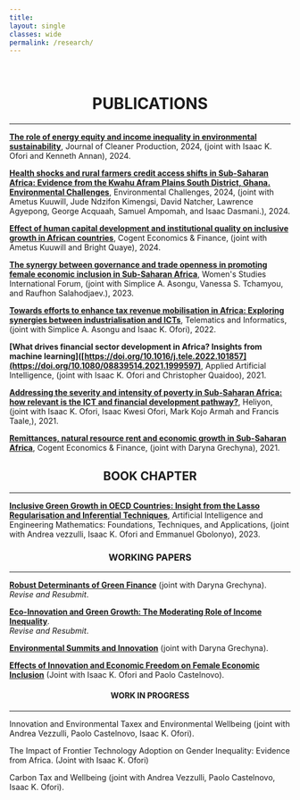 ```yaml
---
title: 
layout: single
classes: wide
permalink: /research/
---
```

<br/> 

<!-- Google Tag Manager (noscript) -->
<noscript><iframe src="https://www.googletagmanager.com/ns.html?id=GTM-PNS829G"
height="0" width="0" style="display:none;visibility:hidden"></iframe></noscript>
<!-- End Google Tag Manager (noscript) -->

# <center> **PUBLICATIONS** </center>
- - -

**[The role of energy equity and income inequality in environmental sustainability](https://www.sciencedirect.com/science/article/pii/S0959652624026325)**, Journal of Cleaner Production, 2024, (joint with Isaac K. Ofori and Kenneth Annan), 2024. <br/>

**[Health shocks and rural farmers credit access shifts in Sub-Saharan Africa: Evidence from the Kwahu Afram Plains South District, Ghana. Environmental Challenges](https://www.sciencedirect.com/science/article/pii/S2667010024000908)**, Environmental Challenges, 2024, (joint with Ametus Kuuwill, Jude Ndzifon Kimengsi, David Natcher, Lawrence Agyepong, George Acquaah, Samuel Ampomah, and Isaac Dasmani.), 2024. <br/>


**[Effect of human capital development and institutional quality on inclusive growth in African countries](https://www.tandfonline.com/doi/pdf/10.1080/23322039.2024.2357155)**, Cogent Economics & Finance, (joint with Ametus Kuuwill and Bright Quaye), 2024. <br/>

**[The synergy between governance and trade openness in promoting female economic inclusion in Sub-Saharan Africa](https://doi.org/10.1016/j.wsif.2022.102672)**, Women's Studies International Forum, (joint with Simplice A. Asongu, Vanessa S. Tchamyou, and Raufhon Salahodjaev.), 2023. <br/>

**[Towards efforts to enhance tax revenue mobilisation in Africa: Exploring synergies between industrialisation and ICTs](https://doi.org/10.1016/j.tele.2022.101857)**, Telematics and Informatics, (joint with Simplice A. Asongu and Isaac K. Ofori), 2022. <br/>

**[What drives financial sector development in Africa? Insights from machine learning]([https://doi.org/10.1016/j.tele.2022.101857](https://doi.org/10.1080/08839514.2021.1999597)**, Applied Artificial Intelligence, (joint with Isaac K. Ofori and Christopher Quaidoo), 2021. <br/>

**[Addressing the severity and intensity of poverty in Sub-Saharan Africa: how relevant is the ICT and financial development pathway?](https://doi.org/10.1016/j.heliyon.2021.e08156)**,  Heliyon, (joint with Isaac K. Ofori, Isaac Kwesi Ofori, Mark Kojo Armah and Francis Taale,), 2021. <br/>

**[Remittances, natural resource rent and economic growth in Sub-Saharan Africa](https://doi.org/10.1080/23322039.2021.1979305)**, Cogent Economics & Finance, (joint with Daryna Grechyna), 2021. <br/>

## <center> **BOOK CHAPTER** </center>
- - -

**[Inclusive Green Growth in OECD Countries: Insight from the Lasso Regularisation and Inferential Techniques](doi.org/10.1201/9781003283980)**, Artificial Intelligence and Engineering Mathematics: Foundations, Techniques, and Applications, (joint with Andrea vezzulli, Isaac K. Ofori and Emmanuel Gbolonyo), 2023. <br/>


### <center> **WORKING PAPERS** </center>
- - -

**[Robust Determinants of Green Finance](https://download.ssrn.com/2025/9/7/5454094.pdf?response-content-disposition=inline&X-Amz-Security-Token=IQoJb3JpZ2luX2VjEGwaCXVzLWVhc3QtMSJGMEQCICl%2BSz7TEWoABRrHgTeeZaIkjZIbIbTAFOK9oiD1ag2VAiBJkc%2BlDmZOdwH89YfiMqRxsjuB9c8YYFlx9l%2BKueTvzirHBQj1%2F%2F%2F%2F%2F%2F%2F%2F%2F%2F8BEAQaDDMwODQ3NTMwMTI1NyIMg5yZJtcCuEL8hl3aKpsFYkUh0DGf2IjhBxnEchZt8tKTRls7YWdlf1Hn3sMi7ec0E%2Bdy42GJYcGT6HPl89jRNgXjjRWLb2BkelRuL4JlQgOB0kUWAYnSUkWNd2DkKvJmTKUqO7Bz7D63RmATd57tP5lT1PGTVXOgxhIa796xnRs0rnYk%2FKTkj2LzPmkHjtN5snm1Ls6%2FtRzdX1dKamopMQyZxb6vUbIPHzeyc3my%2BQLCrwAOa6FUEAOm33eBpXbt0juxKaZTaFo22VqGuUrReKYOuzL%2Bp46ECw43gjvRuFHmtqkTH1GoLQxC4gEqdryd1EPPSUqXdUoq%2B%2B%2F%2B68DRRT%2FbE9UonYgFB0%2F%2Bhh4ZuCtX8UuOgLXj5PH3wfNoCGo2yit9baKrTNzZfT%2BLC3tQphO4D6OsbiGTr8XCm91i%2FqjshPu7GQ5wNTXFzcmsGt5E90GjDPI932pxCyIdSaLLfidqQ29f31RAtQmyjTjwvSFXyedCFDweCcTDhNmMxZ9TWrFqMqLJJFSG2DgWV60Zei4OiEhm6yuxVfGr105%2FhOJzOW2DTEw9ZakPfbTml%2B9lsN92rUhKiK2i1BNJ5%2FXKWXTzOvyx73NDbW70zBKF%2F6nj80whmuRCwWMmR9XkxQSa3x40nGEUCia8zxWWQyG2mu08b6iOD7Ap7auUGu6SYUTOZ6R%2FUbnv89JpeLG3jfps8IfrB8DwmSKRPuj0uCZsOZSiVXZUotZ5T6Io8AqVA41b42nKZIA0Ec1Bd%2FLlczhvURwxdcxzKXK4NFtqhi2Dg6m%2BzpmrRVp2hW%2B6CJjPksyXFsOUIfC3VFlZHx%2BuRsCfv9VxneCUng7NbXmNNWtlsHCdZoTmzYzgcPKmIdr342%2BPE5obcSigEWQ7A2vjgX8vgJnq7i37hk3VHDDo3vDGBjqyAeVIRsB%2FDeEodloU260kBwn%2BSvNQic4jgyyX8OyvCv0aDBr67b9yr06bshWv4QItewlOG%2BWaKG9F16pG0D52YV9KfTQth9PveaB1WyzLCd2N%2BbDvpc8cWSiv2aYRsLIj96b%2BBP2D79EAkA6uHGM691w9f%2BcpDu1n1mgPOKjoEbdJy8b1XhdbOOPuM6zeb0%2FHx3N7%2FR92W2yikKZNi7WyfTp6YxvvuScmXJLZ%2Fi8M82y8uF0%3D&X-Amz-Algorithm=AWS4-HMAC-SHA256&X-Amz-Date=20250930T202547Z&X-Amz-SignedHeaders=host&X-Amz-Expires=300&X-Amz-Credential=ASIAUPUUPRWE5JINCCXD%2F20250930%2Fus-east-1%2Fs3%2Faws4_request&X-Amz-Signature=47cba679865fa253de9700f368ae30177e0925914504d5f4dde8e065cbfee4a8&abstractId=5454094)** (joint with Daryna Grechyna). <br/>
*Revise and Resubmit*. <br/>

**[Eco-Innovation and Green Growth: The Moderating Role of Income Inequality](https://download.ssrn.com/2025/9/8/5457074.pdf?response-content-disposition=inline&X-Amz-Security-Token=IQoJb3JpZ2luX2VjEGwaCXVzLWVhc3QtMSJHMEUCIHO1rldHE58z0NGARuqViPijEvCdvQ7nahVdDpgblWEGAiEA5zgmYuua2Rx5audMwAJxTmXrchtLiLiJ%2FmSXGnlhHMYqxgUI9f%2F%2F%2F%2F%2F%2F%2F%2F%2F%2FARAEGgwzMDg0NzUzMDEyNTciDOcI1Gk%2BOwVRuMgVYiqaBTWiLqm6qXIk%2BOumQZ2Fz%2BrP1cvMh0mZ7UwCJjMiNL17YwCfhbaes%2FHnXbIZqZVqp2y%2B0LCoaKsXofolav69I0%2F%2BKowlUWqiI9XdRa6xvtOkN%2BnU8EpZE1%2BOMc6anVLh2c%2BbEItTf43sLSbEZsjJl2fimSujEe%2BBMh0fcO7FTBuXGQZ0E4AHtmMVEFY0K7I5nFPvaOeK3z9nlleQ1BBPheiAWmu%2FQJZw8h7LInQLXzoU70iDOtaJlNRankXD7MqU0dYaHWMh9o1MV7VJ8%2BqYEbwGhZ652tl3q2Su%2BZi1Uw77YzhI51uOUer28KrfS7XVYAVCp3%2FOdwKjjfnQ%2BcrydPbtGZcfpRjqSgj14vrfwjIUIcw4V4HOA3q4vAfXEuy3v%2F521IQbGckWa6n7GIyW4YOwjSGWzEs3Kl5XfaZQFU1IZFbsz3BuXjCYR3LsYDEbwRt%2FU6BQnkpHMCV1Z1RsxHQKqZcXncx09jaG0zAnHLdDfLRy9OKPwHR6ILmvwcuYXT2iIfDuqIleoFpvsWi0Pqr2cUbppeZ57xEIOg5w3a8GZF07K9Tj7qP18HhmLXd091nh%2FhqPAjEwyyMv9O4DrPLPHk1rreYQRPjxPd9k2UJAj0TbzPpvosvVb7bXnw5ddh9YL1Vnd0Wu0DaJhf10ZCsB%2Fv5jI0IZrZSHIs7YvHrmXUQMtyXAb4iR%2BcGPgCvO4Rle1VNJ4QjSJ5DEz7Oous34G6ICrXbcv%2B5u7NHBSfc%2BLAZRouyo2lAUuehL02ScWeQaqT9KeE2EzlK1BKhVEaXacFgzN%2FyVoPySHdwo0MlvQcrizIvog0QqVPslfaedR7LQX31Xk05WNr0i7InYjcl3c0l1VsZhyO%2BYyHx4y2U0vcE9HWoYDXTRcDDr3fDGBjqxAY4knolP9ZI%2B6E%2BC2j6UHvSS%2Bi0wPc5gP%2BG1klXLwA7zJ7FR0QZgFxGgiEh65SAbMJH6GggdSScPOV7v7vmc%2BrvsKmGIpEfWrcIlaBm%2FvMW42m3ybLrd0qm643T17D4lsR8UPU01FBfSaHwvdXfeRxc8WfQULs1hQkCIvNFVkCc9EfHJpbvfinjv5IbATIjm4sSid%2F4jyGGwle89CzeIow05qsJ7s4cjfp0b5xmZ4JgCgA%3D%3D&X-Amz-Algorithm=AWS4-HMAC-SHA256&X-Amz-Date=20250930T203415Z&X-Amz-SignedHeaders=host&X-Amz-Expires=300&X-Amz-Credential=ASIAUPUUPRWE3L6ZP6DY%2F20250930%2Fus-east-1%2Fs3%2Faws4_request&X-Amz-Signature=0b57c282ca67a9cc7ba9aaa8418c3d0484bdf41da7c7083179c12401233c4868&abstractId=5457074)**. <br/>
*Revise and Resubmit*. <br/>

**[Environmental Summits and Innovation](https://www.ifo.de/DocDL/cesifo1_wp12120.pdf)** (joint with Daryna Grechyna). <br/>


 **[Effects of Innovation and Economic Freedom on Female Economic Inclusion](https://www.econstor.eu/bitstream/10419/298786/1/Ofori-Female-Economic-Inclusion.pdf)** (Joint with Isaac K. Ofori and Paolo Castelnovo). <br/>


#### <center> **WORK IN PROGRESS** </center>
- - -

Innovation and Environmental Taxex and Environmental Wellbeing (joint with Andrea Vezzulli, Paolo Castelnovo, Isaac K. Ofori). 

 The Impact of Frontier Technology Adoption on Gender Inequality: Evidence from Africa. (Joint with Isaac K. Ofori)
 
 Carbon Tax and Wellbeing (joint with Andrea Vezzulli, Paolo Castelnovo, Isaac K. Ofori). 
